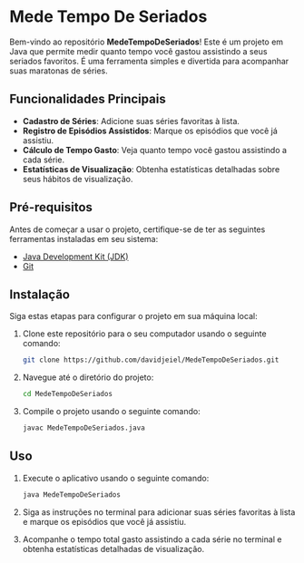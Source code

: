 # Mede Tempo De Seriados

Bem-vindo ao repositório **MedeTempoDeSeriados**! Este é um projeto em Java que permite medir quanto tempo você gastou assistindo a seus seriados favoritos. É uma ferramenta simples e divertida para acompanhar suas maratonas de séries.

## Funcionalidades Principais

- **Cadastro de Séries**: Adicione suas séries favoritas à lista.
- **Registro de Episódios Assistidos**: Marque os episódios que você já assistiu.
- **Cálculo de Tempo Gasto**: Veja quanto tempo você gastou assistindo a cada série.
- **Estatísticas de Visualização**: Obtenha estatísticas detalhadas sobre seus hábitos de visualização.

## Pré-requisitos

Antes de começar a usar o projeto, certifique-se de ter as seguintes ferramentas instaladas em seu sistema:

- [Java Development Kit (JDK)](https://www.oracle.com/java/technologies/javase-downloads.html)
- [Git](https://git-scm.com/downloads)

## Instalação

Siga estas etapas para configurar o projeto em sua máquina local:

1. Clone este repositório para o seu computador usando o seguinte comando:

   ```bash
   git clone https://github.com/davidjeiel/MedeTempoDeSeriados.git
   ```

2. Navegue até o diretório do projeto:

   ```bash
   cd MedeTempoDeSeriados
   ```

3. Compile o projeto usando o seguinte comando:

   ```bash
   javac MedeTempoDeSeriados.java
   ```

## Uso

1. Execute o aplicativo usando o seguinte comando:

   ```bash
   java MedeTempoDeSeriados
   ```

2. Siga as instruções no terminal para adicionar suas séries favoritas à lista e marque os episódios que você já assistiu.

3. Acompanhe o tempo total gasto assistindo a cada série no terminal e obtenha estatísticas detalhadas de visualização.
